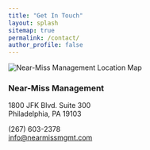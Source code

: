 ```yaml
---
title: "Get In Touch"
layout: splash
sitemap: true
permalink: /contact/
author_profile: false
---
```


<section>

<div class="contact__wrap">
<div class="contact__map">
  <img src="{{ site.url }}/images/nmm-map.png" alt="Near-Miss Management Location Map">
</div>

<div class="contact__info">

<h3>Near-Miss Management</h3>
<p>1800 JFK Blvd. Suite 300<br>
Philadelphia, PA 19103</p>
<p><i class="fa fa-phone"> </i> (267) 603-2378
<br>
<a href="mailto:info@nearmissmgmt.com"><i class="fa fa-envelope"> </i> info@nearmissmgmt.com</a><br>
</p>


<a href="https://www.linkedin.com/company/near-miss-management" target="_blank"><i class="fa fa-fw fa-linkedin-square fa-2x"></i></a>
<a href="https://twitter.com/{{ site.twitter.username }}" target="_blank"><i class="fa fa-fw fa-twitter-square fa-2x"></i></a>

</div>
</div>

</section>